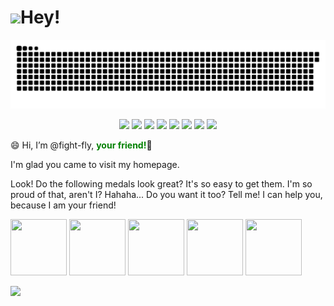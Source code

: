 # <img src="https://media.giphy.com/media/hvRJCLFzcasrR4ia7z/giphy.gif" width="3%">Hey!

![](/img/github-contribution-grid-snake.svg)

<div align="center">
<img  src="https://img.shields.io/badge/GFW-%E8%AE%A9%E7%94%9F%E6%B4%BB%E5%8F%98%E5%BE%97%E6%9B%B4%E7%BE%8E%E5%A5%BD-brightgreen" /> 
<img  src="https://img.shields.io/badge/Happy-FFFF-aquamarine" />
<img  src="https://img.shields.io/badge/Sad-0000-blue" />
<img  src="https://img.shields.io/badge/Proud-FFFF-chocolate" />
<img  src="https://img.shields.io/badge/Lucky-FFFF-green" />
<img  src="https://img.shields.io/badge/LOVE-FFFF-red" />
<img  src="https://img.shields.io/badge/Popularity-FFFF-green" />
<img  src="https://img.shields.io/badge/Handsome-FFFF-violet" />
</div>

😄 Hi, I’m @fight-fly, <b style="color: green!important;">your friend!</b>👋

I'm glad you came to visit my homepage.

Look! Do the following medals look great? It's so easy to get them. I'm so proud of that, aren't I? Hahaha... Do you want it too? Tell me! I can help you, because I am your friend!

<div align="left">
<img  src="https://github.githubassets.com/images/modules/profile/achievements/yolo-default.png" width="90" height="90" />
<img  src="https://github.githubassets.com/images/modules/profile/achievements/pull-shark-default.png" width="90" height="90" />
<img  src="https://github.githubassets.com/images/modules/profile/achievements/starstruck-default.png" width="90" height="90" />
<img  src="https://github.githubassets.com/images/modules/profile/achievements/arctic-code-vault-contributor-default.png" width="90" height="90" />
<img  src="https://github.githubassets.com/images/modules/profile/achievements/mars-2020-contributor-default.png" width="90" height="90" />
</div>


![](https://github.githubassets.com/images/modules/profile/profile-first-repo.svg)

